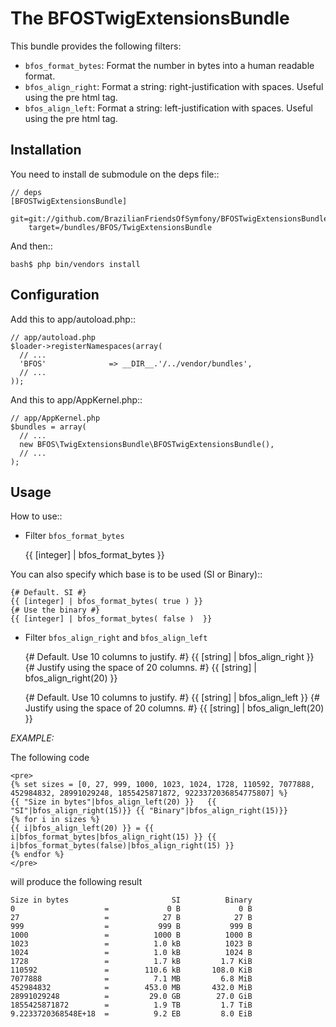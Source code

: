 The BFOSTwigExtensionsBundle
============================

This bundle provides the following filters:

* ``bfos_format_bytes``: Format the number in bytes into a human readable format.
* ``bfos_align_right``: Format a string: right-justification with spaces. Useful using the pre html tag.
* ``bfos_align_left``: Format a string: left-justification with spaces. Useful using the pre html tag.


Installation
------------

You need to install de submodule on the deps file::

    // deps
    [BFOSTwigExtensionsBundle]
        git=git://github.com/BrazilianFriendsOfSymfony/BFOSTwigExtensionsBundle.git
        target=/bundles/BFOS/TwigExtensionsBundle

And then::

    bash$ php bin/vendors install


Configuration
-------------

Add this to app/autoload.php::

    // app/autoload.php
    $loader->registerNamespaces(array(
      // ...
      'BFOS'              => __DIR__.'/../vendor/bundles',
      // ...
    ));

And this to app/AppKernel.php::

    // app/AppKernel.php
    $bundles = array(
      // ...
      new BFOS\TwigExtensionsBundle\BFOSTwigExtensionsBundle(),
      // ...
    );


Usage
-----

How to use::

* Filter ``bfos_format_bytes``

    {{ [integer] | bfos_format_bytes }}

You can also specify which base is to be used (SI or Binary)::

    {# Default. SI #}
    {{ [integer] | bfos_format_bytes( true ) }}
    {# Use the binary #}
    {{ [integer] | bfos_format_bytes( false )  }}

* Filter ``bfos_align_right`` and ``bfos_align_left``

    {# Default. Use 10 columns to justify. #}
    {{ [string] | bfos_align_right }}
    {# Justify using the space of 20 columns. #}
    {{ [string] | bfos_align_right(20) }}

    {# Default. Use 10 columns to justify. #}
    {{ [string] | bfos_align_left }}
    {# Justify using the space of 20 columns. #}
    {{ [string] | bfos_align_left(20) }}


*EXAMPLE:*

The following code

    <pre>
    {% set sizes = [0, 27, 999, 1000, 1023, 1024, 1728, 110592, 7077888, 452984832, 28991029248, 1855425871872, 9223372036854775807] %}
    {{ "Size in bytes"|bfos_align_left(20) }}   {{ "SI"|bfos_align_right(15)}} {{ "Binary"|bfos_align_right(15)}}
    {% for i in sizes %}
    {{ i|bfos_align_left(20) }} = {{ i|bfos_format_bytes|bfos_align_right(15) }} {{ i|bfos_format_bytes(false)|bfos_align_right(15) }}
    {% endfor %}
    </pre>

will produce the following result

    Size in bytes                       SI          Binary
    0                    =             0 B             0 B
    27                   =            27 B            27 B
    999                  =           999 B           999 B
    1000                 =          1000 B          1000 B
    1023                 =          1.0 kB          1023 B
    1024                 =          1.0 kB          1024 B
    1728                 =          1.7 kB         1.7 KiB
    110592               =        110.6 kB       108.0 KiB
    7077888              =          7.1 MB         6.8 MiB
    452984832            =        453.0 MB       432.0 MiB
    28991029248          =         29.0 GB        27.0 GiB
    1855425871872        =          1.9 TB         1.7 TiB
    9.2233720368548E+18  =          9.2 EB         8.0 EiB
